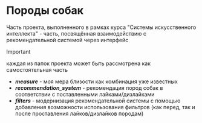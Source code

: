 # Породы собак
Часть проекта, выполненного в рамках курса "Системы искусственного интеллекта" - часть, посвящённая взаимодействию с рекомендательной системой через интерфейс
> [!IMPORTANT]
> каждая из папок проекта может быть рассмотрена как самостоятельная часть
* ***measure*** - моя мера близости как комбинация уже известных
* ***recommendation_system*** - рекомендация пород собак в соответствии с поставленными лайками/дизлайками
* ***filters*** - модернизация рекомендательной системы с помощью добавления возможности использования фильтров (как перед, так и после проставления лайков/дизлайков породам)


